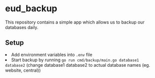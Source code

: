 # eud_backup

This repository contains a simple app which allows us to backup our databases daily.

## Setup
<li>
    Add environment variables into <code>.env</code> file
</li>
<li>
    Start backup by running <code>go run cmd/backup/main.go database1 database2</code> (change database1 database2 to actual database names (eg. website, central))
</li>